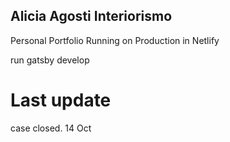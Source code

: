 ## Alicia Agosti Interiorismo

Personal Portfolio
Running on Production in Netlify

run gatsby develop

# Last update

case closed. 14 Oct
